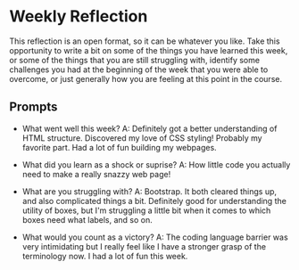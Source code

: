 # Weekly Reflection

This reflection is an open format, so it can be whatever you like. Take this opportunity to write a bit on some of the things you have learned this week, or some of the things that you are still struggling with, identify some challenges you had at the beginning of the week that you were able to overcome, or just generally how you are feeling at this point in the course.

## Prompts

- What went well this week?
  A: Definitely got a better understanding of HTML structure. Discovered my love of CSS styling! Probably my favorite part. Had a lot of fun building my webpages.

- What did you learn as a shock or suprise?
  A: How little code you actually need to make a really snazzy web page!

- What are you struggling with?
  A: Bootstrap. It both cleared things up, and also complicated things a bit. Definitely good for understanding the utility of boxes, but I'm struggling a little bit when it comes to which boxes need what labels, and so on.

- What would you count as a victory?
  A: The coding language barrier was very intimidating but I really feel like I have a stronger grasp of the terminology now. I had a lot of fun this week.
